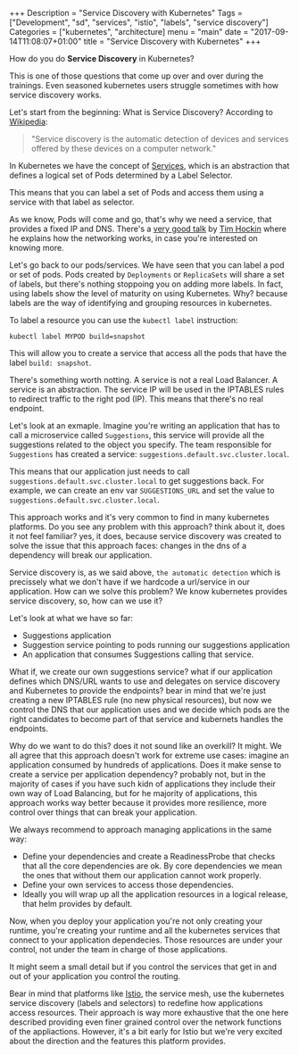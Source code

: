 +++
Description = "Service Discovery with Kubernetes"
Tags = ["Development", "sd", "services", "istio", "labels", "service discovery"]
Categories = ["kubernetes", "architecture]
menu = "main"
date = "2017-09-14T11:08:07+01:00"
title = "Service Discovery with Kubernetes"
+++

How do you do **Service Discovery** in Kubernetes? 

This is one of those questions that come up over and over during the trainings. Even seasoned kubernetes users struggle sometimes with how service discovery works.

Let's start from the beginning: What is Service Discovery? According to [Wikipedia](https://en.wikipedia.org/wiki/Service_discovery):

> "Service discovery is the automatic detection of devices and services offered by these devices on a computer network."

In Kubernetes we have the concept of [Services](https://kubernetes.io/docs/concepts/services-networking/service/), which is an abstraction that defines a logical set of Pods determined by a Label Selector.

This means that you can label a set of Pods and access them using a service with that label as selector.

As we know, Pods will come and go, that's why we need a service, that provides a fixed IP and DNS. There's a [very good talk]() by [Tim Hockin](https://twitter.com/thockin) where he explains how the networking works, in case you're interested on knowing more.

Let's go back to our pods/services. We have seen that you can label a pod or set of pods. Pods created by `Deployments` or `ReplicaSets` will share a set of labels, but there's nothing stoppoing you on adding more labels. In fact, using labels show the level of maturity on using Kubernetes. Why? because labels are the way of identifying and grouping resources in kubernetes.

To label a resource you can use the `kubectl label` instruction:

```
kubectl label MYPOD build=snapshot
```

This will allow you to create a service that access all the pods that have the label `build: snapshot`.

There's something worth notting. A service is not a real Load Balancer. A service is an abstraction. The service IP will be used in the IPTABLES rules to redirect traffic to the right pod (IP). This means that there's no real endpoint.

Let's look at an exmaple. Imagine you're writing an application that has to call a microservice called `Suggestions`, this service will provide all the suggestions related to the object you specify. The team responsible for `Suggestions` has created a service: `suggestions.default.svc.cluster.local`.

This means that our application just needs to call `suggestions.default.svc.cluster.local` to get suggestions back. For example, we can create an env var `SUGGESTIONS_URL` and set the value to `suggestions.default.svc.cluster.local`.

This approach works and it's very common to find in many kubernetes platforms. Do you see any problem with this approach? think about it, does it not feel familiar? yes, it does, because service discovery was created to solve the issue that this approach faces: changes in the dns of a dependency will break our application.

Service discovery is, as we said above, `the automatic detection` which is precissely what we don't have if we hardcode a url/service in our application. How can we solve this problem? We know kubernetes provides service discovery, so, how can we use it?

Let's look at what we have so far:

* Suggestions application
* Suggestion service pointing to pods running our suggestions application
* An application that consumes Suggestions calling that service.

What if, we create our own suggestions service? what if our application defines which DNS/URL wants to use and delegates on service discovery and Kubernetes to provide the endpoints? bear in mind that we're just creating a new IPTABLES rule (no new physical resources), but now we control the DNS that our application uses and we decide which pods are the right candidates to become part of that service and kubernets handles the endpoints.

Why do we want to do this? does it not sound like an overkill? It might. We all agree that this approach doesn't work for extreme use cases: imagine an application consumed by hundreds of applications. Does it make sense to create a service per application dependency? probably not, but in the majority of cases if you have such kidn of applications they include their own way of Load Balancing, but for he majority of applications, this approach works way better because it provides more resilience, more control over things that can break your application.

We always recommend to approach managing applications in the same way:

* Define your dependencies and create a ReadinessProbe that checks that all the core dependencies are ok. By core dependencies we mean the ones that without them our application cannot work properly.
* Define your own services to access those dependencies.
* Ideally you will wrap up all the application resources in a logical release, that helm provides by default.

Now, when you deploy your application you're not only creating your runtime, you're creating your runtime and all the kubernetes services that connect to your application dependecies. Those resources are under your control, not under the team in charge of those applications.

It might seem a small detail but if you control the services that get in and out of your application you control the routing.

Bear in mind that platforms like [Istio](https://istio.io), the service mesh, use the kubernetes service discovery (labels and selectors) to redefine how applications access resources. Their approach is way more exhaustive that the one here described providing even finer grained control over the network functions of the appliactions. However, it's a bit early for Istio but we're very excited about the direction and the features this platform provides.